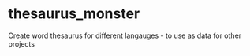 # thesaurus_monster
Create word thesaurus for different langauges - to use as data for other projects
